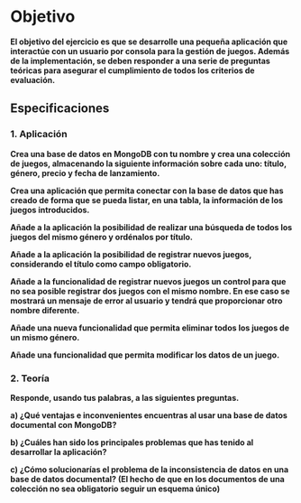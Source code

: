 # Objetivo
**El objetivo del ejercicio es que se desarrolle una pequeña aplicación que interactúe con un usuario por consola para la gestión de juegos. Además de la implementación, se deben responder a una serie de preguntas teóricas para asegurar el cumplimiento de todos los criterios de evaluación.**

## Especificaciones

### 1. Aplicación
**Crea una base de datos en MongoDB con tu nombre y crea una colección de juegos, almacenando la siguiente información sobre cada uno: título, género, precio y fecha de lanzamiento.**

**Crea una aplicación que permita conectar con la base de datos que has creado de forma que se pueda listar, en una tabla, la información de los juegos introducidos.**

**Añade a la aplicación la posibilidad de realizar una búsqueda de todos los juegos del mismo género y ordénalos por título.**

**Añade a la aplicación la posibilidad de registrar nuevos juegos, considerando el título como campo obligatorio.**

**Añade a la funcionalidad de registrar nuevos juegos un control para que no sea posible registrar dos juegos con el mismo nombre. En ese caso se mostrará un mensaje de error al usuario y tendrá que proporcionar otro nombre diferente.**

**Añade una nueva funcionalidad que permita eliminar todos los juegos de un mismo género.**

**Añade una funcionalidad que permita modificar los datos de un juego.**

### 2. Teoría
**Responde, usando tus palabras, a las siguientes preguntas.**

**a) ¿Qué ventajas e inconvenientes encuentras al usar una base de datos documental con MongoDB?**

**b) ¿Cuáles han sido los principales problemas que has tenido al desarrollar la aplicación?**

**c) ¿Cómo solucionarías el problema de la inconsistencia de datos en una base de datos documental? (El hecho de que en los documentos de una colección no sea obligatorio seguir un esquema único)**
